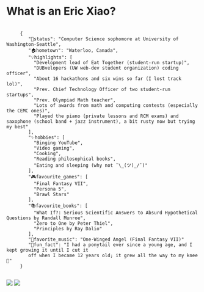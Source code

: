 
<h1>What is an Eric Xiao?</h1>
<pre>
  <code>
     {
        "💼status": "Computer Science sophomore at University of Washington-Seattle",
        "🏠hometown": "Waterloo, Canada",
        "💡highlights": [
          "Development lead of Eat Together (student-run startup)",
          "DUBvelopers (UW web-dev student organization) coding officer",
          "About 16 hackathons and six wins so far (I lost track lol)",
          "Prev. Chief Technology Officer of two student-run startups",
          "Prev. Olympiad Math teacher",
          "Lots of awards from math and computing contests (especially the CEMC ones)",
          "Played the piano (private lessons and RCM exams) and saxophone (school band + jazz instrument), a bit rusty now but trying my best"
        ],
        "✨hobbies": [
          "Binging YouTube",
          "Video gaming",
          "Cooking",
          "Reading philosophical books",
          "Eating and sleeping (why not ¯\_(ツ)_/¯)"
        ],
        "🎮favourite_games": [
          "Final Fantasy VII",
          "Persona 5",
          "Brawl Stars"
        ],
        "📚favourite_books": [
          "What If?: Serious Scientific Answers to Absurd Hypothetical Questions by Randall Munroe",
          "Zero to One by Peter Thiel",
          "Principles by Ray Dalio"
        ],
        "🎵favorite_music": "One-Winged Angel (Final Fantasy VII)"
        "👀fun_fact": "I had a ponytail ever since a young age, and I kept growing it until I cut it
        off when I became 12 years old; it grew all the way to my knee 👀"
     }
  </code>
</pre>

<img src="https://github-readme-stats.vercel.app/api?username=mathlord2&show_icons=true&theme=radical&hide=issues,contribs"/>
<img src="https://github-readme-stats.vercel.app/api/top-langs/?username=mathlord2&layout=compact"/>

